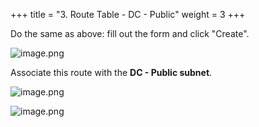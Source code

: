 +++
title = "3. Route Table - DC - Public"
weight = 3
+++


Do the same as above: fill out the form and click "Create".


![image.png](/images/004-iv-setup-vpc-dc-resources/16-308390-image.png)


Associate this route with the **DC - Public subnet**.


![image.png](/images/004-iv-setup-vpc-dc-resources/16-326176-image.png)


![image.png](/images/004-iv-setup-vpc-dc-resources/16-541942-image.png)


